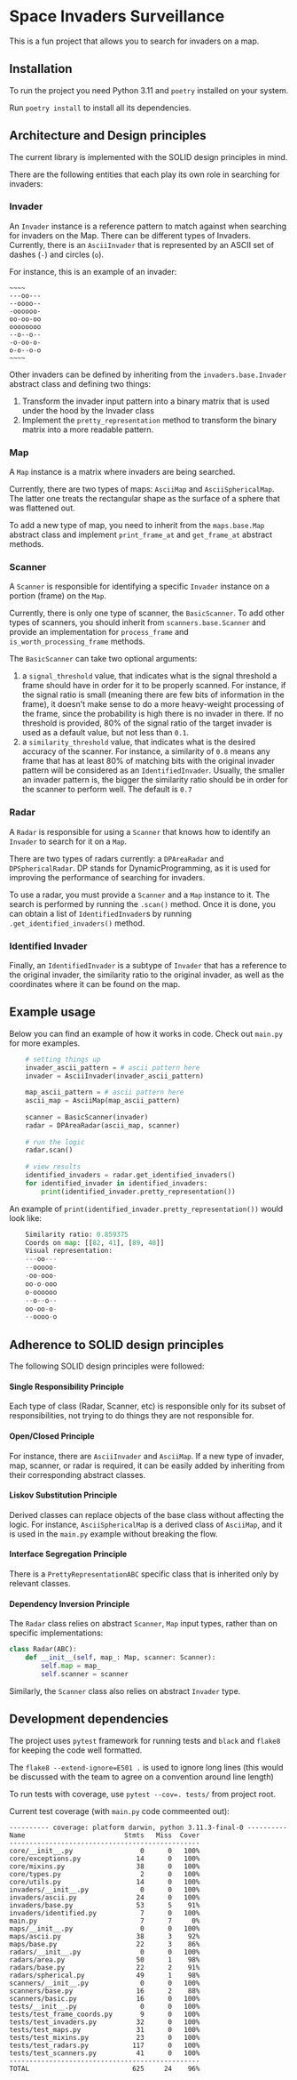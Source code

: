# Space Invaders Surveillance

This is a fun project that allows you to search for invaders on a map.

## Installation

To run the project you need Python 3.11 and `poetry` installed on your system.

Run `poetry install` to install all its dependencies.

## Architecture and Design principles

The current library is implemented with the SOLID design principles in mind.

There are the following entities that each play its own role in searching for invaders:

### Invader

An `Invader` instance is a reference pattern to match against when searching for invaders
on the Map. There can be different types of Invaders. Currently, there is an
`AsciiInvader` that is represented by an ASCII set of dashes (`-`) and circles (`o`).

For instance, this is an example of an invader:

```text
~~~~
---oo---
--oooo--
-oooooo-
oo-oo-oo
oooooooo
--o--o--
-o-oo-o-
o-o--o-o
~~~~
```

Other invaders can be defined by inheriting from the `invaders.base.Invader` abstract class and defining two things:

1. Transform the invader input pattern into a binary matrix that is used under the hood
by the Invader class
2. Implement the `pretty_representation` method to transform the binary matrix into a more
readable pattern.

### Map

A `Map` instance is a matrix where invaders are being searched.

Currently, there are two types of maps: `AsciiMap` and `AsciiSphericalMap`. The latter
one treats the rectangular shape as the surface of a sphere that was flattened out.

To add a new type of map, you need to inherit from the `maps.base.Map` abstract class
and implement `print_frame_at` and `get_frame_at` abstract methods.

### Scanner

A `Scanner` is responsible for identifying a specific `Invader` instance on a portion
(frame) on the `Map`.

Currently, there is only one type of scanner, the `BasicScanner`. To add other types of
scanners, you should inherit from `scanners.base.Scanner` and provide an implementation
for `process_frame` and `is_worth_processing_frame` methods.

The `BasicScanner` can take two optional arguments: 

1. a `signal_threshold` value, that indicates what is the signal threshold a frame should
have in order for it to be properly scanned. For instance, if the signal ratio is small 
(meaning there are few bits of information in the frame), it doesn't make sense to do a 
more heavy-weight processing of the frame, since the probability is high there is no invader
in there. If no threshold is provided, 80% of the signal ratio of the target invader is used
as a default value, but not less than `0.1`.
2. a `similarity_threshold` value, that indicates what is the desired accuracy of the scanner.
For instance, a similarity of `0.8` means any frame that has at least 80% of matching bits
with the original invader pattern will be considered as an `IdentifiedInvader`. Usually,
the smaller an invader pattern is, the bigger the similarity ratio should be in order for 
the scanner to perform well. The default is `0.7` 

### Radar

A `Radar` is responsible for using a `Scanner` that knows how to identify an
`Invader` to search for it on a `Map`.

There are two types of radars currently: a `DPAreaRadar` and `DPSphericalRadar`.
DP stands for DynamicProgramming, as it is used for improving the performance of searching
for invaders.

To use a radar, you must provide a `Scanner` and a `Map` instance to it. The search is
performed by running the `.scan()` method. Once it is done, you can obtain a list of
`IdentifiedInvader`s by running `.get_identified_invaders()` method.

### Identified Invader

Finally, an `IdentifiedInvader` is a subtype of `Invader` that has a reference to the
original invader, the similarity ratio to the original invader, as well as the coordinates
where it can be found on the map.

## Example usage

Below you can find an example of how it works in code. Check out `main.py` for more examples.

```python
    # setting things up
    invader_ascii_pattern = # ascii pattern here
    invader = AsciiInvader(invader_ascii_pattern)
    
    map_ascii_pattern = # ascii pattern here
    ascii_map = AsciiMap(map_ascii_pattern)
    
    scanner = BasicScanner(invader)
    radar = DPAreaRadar(ascii_map, scanner)
    
    # run the logic
    radar.scan()
    
    # view results
    identified_invaders = radar.get_identified_invaders()
    for identified_invader in identified_invaders:
        print(identified_invader.pretty_representation())
```
An example of `print(identified_invader.pretty_representation())` would look like:
```python
    Similarity ratio: 0.859375
    Coords on map: [[82, 41], [89, 48]]
    Visual representation:
    ---oo---
    --ooooo-
    -oo-ooo-
    oo-o-ooo
    o-oooooo
    --o--o--
    oo-oo-o-
    --oooo-o
```

## Adherence to SOLID design principles

The following SOLID design principles were followed:

#### Single Responsibility Principle

Each type of class (Radar, Scanner, etc) is responsible only for its subset of
responsibilities, not trying to do things they are not responsible for.

#### Open/Closed Principle

For instance, there are `AsciiInvader` and `AsciiMap`. If a new type of invader, map,
scanner, or radar is required, it can be easily added by inheriting from their
corresponding abstract classes.

#### Liskov Substitution Principle

Derived classes can replace objects of the base class without affecting the logic. For
instance, `AsciiSphericalMap` is a derived class of `AsciiMap`, and it is used in the
`main.py` example without breaking the flow.

#### Interface Segregation Principle

There is a `PrettyRepresentationABC` specific class that is inherited only by relevant
classes.

#### Dependency Inversion Principle

The `Radar` class relies on abstract `Scanner`, `Map` input types, rather than on
specific implementations:

```python
class Radar(ABC):
    def __init__(self, map_: Map, scanner: Scanner):
        self.map = map_
        self.scanner = scanner
```
Similarly, the `Scanner` class also relies on abstract `Invader` type.

## Development dependencies

The project uses `pytest` framework for running tests and `black` and `flake8` for
keeping the code well formatted.

The `flake8 --extend-ignore=E501 .` is used to ignore long lines (this would be
discussed with the team to agree on a convention around line length)

To run tests with coverage, use `pytest --cov=. tests/` from project root.

Current test coverage (with `main.py` code commeented out):
```text
---------- coverage: platform darwin, python 3.11.3-final-0 ----------
Name                         Stmts   Miss  Cover
------------------------------------------------
core/__init__.py                 0      0   100%
core/exceptions.py              14      0   100%
core/mixins.py                  38      0   100%
core/types.py                    2      0   100%
core/utils.py                   14      0   100%
invaders/__init__.py             0      0   100%
invaders/ascii.py               24      0   100%
invaders/base.py                53      5    91%
invaders/identified.py           7      0   100%
main.py                          7      7     0%
maps/__init__.py                 0      0   100%
maps/ascii.py                   38      3    92%
maps/base.py                    22      3    86%
radars/__init__.py               0      0   100%
radars/area.py                  50      1    98%
radars/base.py                  22      2    91%
radars/spherical.py             49      1    98%
scanners/__init__.py             0      0   100%
scanners/base.py                16      2    88%
scanners/basic.py               16      0   100%
tests/__init__.py                0      0   100%
tests/test_frame_coords.py       9      0   100%
tests/test_invaders.py          32      0   100%
tests/test_maps.py              31      0   100%
tests/test_mixins.py            23      0   100%
tests/test_radars.py           117      0   100%
tests/test_scanners.py          41      0   100%
------------------------------------------------
TOTAL                          625     24    96%
```